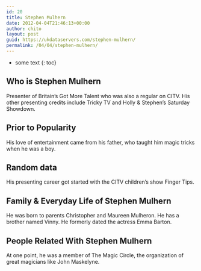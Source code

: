 ```yaml
---
id: 20
title: Stephen Mulhern
date: 2012-04-04T21:46:13+00:00
author: chito
layout: post
guid: https://ukdataservers.com/stephen-mulhern/
permalink: /04/04/stephen-mulhern/
---
```


* some text
{: toc}


## Who is  Stephen Mulhern
                  
                  
                  
Presenter of Britain&#8217;s Got More Talent who was also a regular on CITV. His other presenting credits include Tricky TV and Holly & Stephen&#8217;s Saturday Showdown.
                  
                
                
                
## Prior to Popularity 
                  
                  
                  
His love of entertainment came from his father, who taught him magic tricks when he was a boy.
                  
                
                
                
## Random data 
                  
                  
                  
His presenting career got started with the CITV children&#8217;s show Finger Tips.
                  
                
                
                
## Family & Everyday Life of Stephen Mulhern
                  
                  
                  
He was born to parents Christopher and Maureen Mulheron. He has a brother named Vinny. He formerly dated the actress Emma Barton.
                  
                
                
                
## People Related With  Stephen Mulhern
                  
                  
                  
At one point, he was a member of The Magic Circle, the organization of great magicians like John Maskelyne.
                  
                
              
            
          
          
          
    
    
  
